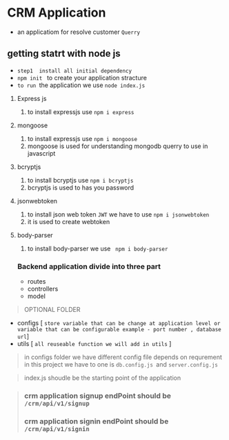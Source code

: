 # CRM Application

- an applicatiom  for  resolve customer `Querry`

## getting  statrt  with node js  

- `step1  install all initial dependency`
- `npm init ` to create  your application stracture
- `to run `the application we use `node index.js`


1. Express js
    1. to install expressjs use `npm i express`
   
2. mongoose    
   1. to install expressjs use `npm i mongoose`
   2. mongoose is used for understanding mongodb querry to use in javascript
3. bcryptjs
    1. to install bcryptjs use `npm i bcryptjs`
    2. bcryptjs is used to has you password

4. jsonwebtoken
    1. to install json web token `JWT` we have to use `npm i jsonwebtoken`
    2. it is used to create webtoken
5. body-parser
    1. to install body-parser we use ` npm i body-parser`


    ### Backend application divide into three part
    - routes
    - controllers
    - model

 > OPTIONAL FOLDER
 - configs [ `store variable that can be change at application level or variable that can be configurable example - port number , database url`]
 - utils  [ `all reuseable function we will add in utils` ]

> in configs folder we have different config  file  depends on requrement in this project we have to one is `db.config.js `and `server.config.js`

> index.js shoudle be the starting point of the application

> ### crm application signup endPoint should be `/crm/api/v1/signup`
> ### crm application signin endPoint should be `/crm/api/v1/signin`

